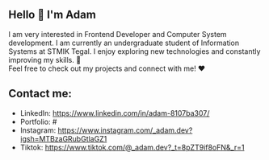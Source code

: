 ## Hello 👋 I'm Adam
I am very interested in Frontend Developer and Computer System development. I am currently an undergraduate student of Information Systems at STMIK Tegal. I enjoy exploring new technologies and constantly improving my skills. 🚀  
Feel free to check out my projects and connect with me! ❤️

## Contact me:
- LinkedIn: https://www.linkedin.com/in/adam-8107ba307/
- Portfolio: #  <!-- Update the link to your portfolio -->
- Instagram: https://www.instagram.com/_adam.dev?igsh=MTBzaGRubGtlaGZ1
- Tiktok: https://www.tiktok.com/@_adam.dev?_t=8pZT9if8oFN&_r=1
